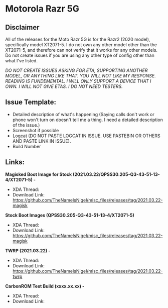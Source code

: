 # Motorola Razr 5G

## Disclaimer
All of the releases for the Moto Razr 5G is for the Razr2 (2020 model), specifically model XT2071-5. I do not own any other model other than the XT2071-5, and therefore can not verify that it works for any other models. Do not create issues if you are using any other type of config other than what I've listed. 

*DO NOT CREATE ISSUES ASKING FOR ETA, SUPPORTING ANOTHER MODEL, OR ANYTHING LIKE THAT. YOU WILL NOT LIKE MY RESPONSE. READING IS FUNDEMENTAL. I WILL ONLY SUPPORT A DEVICE THAT I OWN. I WILL NOT GIVE ETAS. I DO NOT NEED TESTERS.* 

## Issue Template:

 - Detailed description of what's happening (Saying calls don't work or phone won't turn on doesn't tell me a thing. I need a detailed description of the issue.)
 - Screenshot if possible
 - Logcat (DO NOT PASTE LOGCAT IN ISSUE. USE PASTEBIN OR OTHERS AND PASTE LINK IN ISSUE).
 - Build Number

## Links:

**Magisked Boot Image for Stock  (2021.03.22/QPSS30.205-Q3-43-51-13-4/XT2071-5) -** 

 - XDA Thread:
 - Download Link: https://github.com/TheNameIsNigel/misc_files/releases/tag/2021.03.22-magisk

**Stock Boot Images (QPSS30.205-Q3-43-51-13-4/XT2071-5)**

 - XDA Thread:
 - Download Link: https://github.com/TheNameIsNigel/misc_files/releases/tag/2021.03.22-magisk

**TWRP (2021.03.22) -**

 - XDA Thread: 
 - Download Link: https://github.com/TheNameIsNigel/misc_files/releases/tag/2021.03.22-twrp

**CarbonROM Test Build (xxxx.xx.xx) -**

 - XDA Thread:
 - Download Link:
